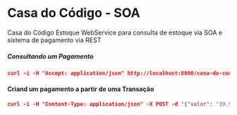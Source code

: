 # Casa do Código - SOA
Casa do Código Estoque WebService para consulta de estoque via SOA e sistema de pagamento via REST

##### Consultando um Pagamento 
```json
curl -i -H "Accept: application/json" http://localhost:8080/casa-do-codigo-webservice/pagamentos/1
```

#### Criand um pagamento a partir de uma Transação

```json
curl -i -H "Content-Type: application/json" -X POST -d '{"valor": "39.9", "titular": "Gama"}' http://localhost:8080/casa-do-codigo-webservice/pagamentos
```
